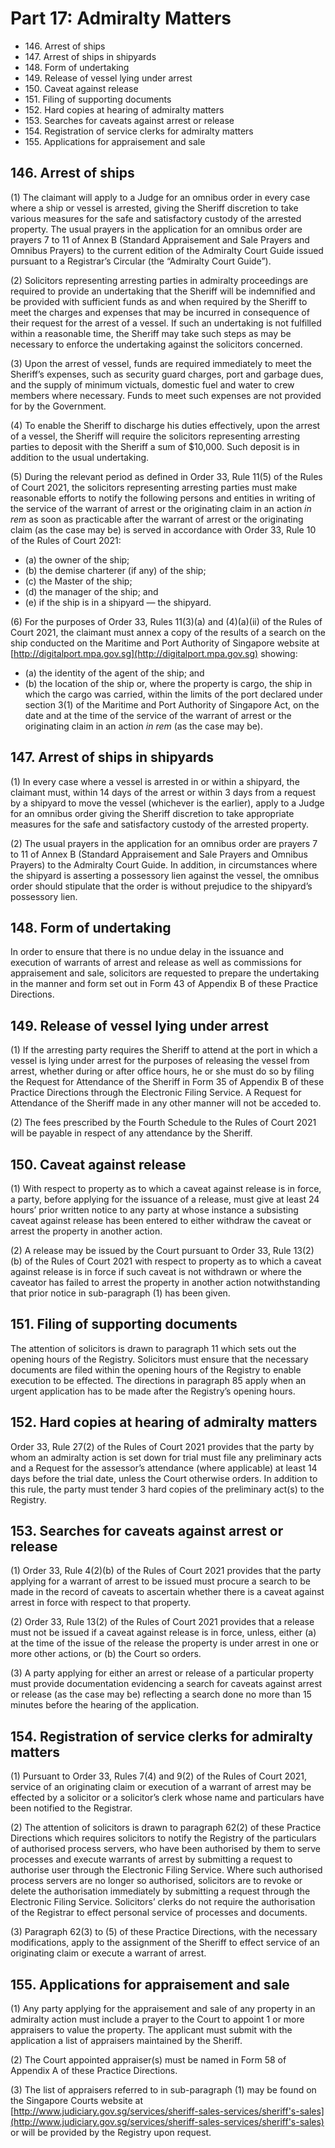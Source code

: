# Part 17: Admiralty Matters

<ul type="*">
  <li>146. Arrest of ships</li>
  <li>147. Arrest of ships in shipyards</li>
  <li>148. Form of undertaking</li>
  <li>149. Release of vessel lying under arrest</li>
  <li>150. Caveat against release</li>
  <li>151. Filing of supporting documents</li>
  <li>152. Hard copies at hearing of admiralty matters</li>
  <li>153. Searches for caveats against arrest or release</li>
  <li>154. Registration of service clerks for admiralty matters</li>
  <li>155. Applications for appraisement and sale</li>
</ul>

## 146. Arrest of ships

(1)	The claimant will apply to a Judge for an omnibus order in every case where a ship or vessel is arrested, giving the Sheriff discretion to take various measures for the safe and satisfactory custody of the arrested property. The usual prayers in the application for an omnibus order are prayers 7 to 11 of Annex B (Standard Appraisement and Sale Prayers and Omnibus Prayers) to the current edition of the Admiralty Court Guide issued pursuant to a Registrar’s Circular (the “Admiralty Court Guide”).

(2)	Solicitors representing arresting parties in admiralty proceedings are required to provide an undertaking that the Sheriff will be indemnified and be provided with sufficient funds as and when required by the Sheriff to meet the charges and expenses that may be incurred in consequence of their request for the arrest of a vessel. If such an undertaking is not fulfilled within a reasonable time, the Sheriff may take such steps as may be necessary to enforce the undertaking against the solicitors concerned.

(3)	Upon the arrest of vessel, funds are required immediately to meet the Sheriff’s expenses, such as security guard charges, port and garbage dues, and the supply of minimum victuals, domestic fuel and water to crew members where necessary. Funds to meet such expenses are not provided for by the Government.

(4)	To enable the Sheriff to discharge his duties effectively, upon the arrest of a vessel, the Sheriff will require the solicitors representing arresting parties to deposit with the Sheriff a sum of $10,000. Such deposit is in addition to the usual undertaking.

(5)	During the relevant period as defined in Order 33, Rule 11(5) of the Rules of Court 2021, the solicitors representing arresting parties must make reasonable efforts to notify the following persons and entities in writing of the service of the warrant of arrest or the originating claim in an action <em>in rem</em> as soon as practicable after the warrant of arrest or the originating claim (as the case may be) is served in accordance with Order 33, Rule 10 of the Rules of Court 2021:

<ul type="*">
<li>(a)	the owner of the ship;</li>

<li>(b)	the demise charterer (if any) of the ship;</li>

<li>(c)	the Master of the ship;</li>

<li>(d)	the manager of the ship; and</li>

<li>(e)	if the ship is in a shipyard — the shipyard.</li>
</ul>

(6)	For the purposes of Order 33, Rules 11(3)(a) and (4)(a)(ii) of the Rules of Court 2021, the claimant must annex a copy of the results of a search on the ship conducted on the Maritime and Port Authority of Singapore website at [http://digitalport.mpa.gov.sg](http://digitalport.mpa.gov.sg) showing:

<ul type="*">
<li>(a)	the identity of the agent of the ship; and</li>

<li>(b)	the location of the ship or, where the property is cargo, the ship in which the cargo was carried, within the limits of the port declared under section 3(1) of the Maritime and Port Authority of Singapore Act, on the date and at the time of the service of the warrant of arrest or the originating claim in an action <em>in rem</em> (as the case may be).</li>
</ul>

## 147. Arrest of ships in shipyards

(1)	In every case where a vessel is arrested in or within a shipyard, the claimant must, within 14 days of the arrest or within 3 days from a request by a shipyard to move the vessel (whichever is the earlier), apply to a Judge for an omnibus order giving the Sheriff discretion to take appropriate measures for the safe and satisfactory custody of the arrested property.

(2)	The usual prayers in the application for an omnibus order are prayers 7 to 11 of Annex B (Standard Appraisement and Sale Prayers and Omnibus Prayers) to the Admiralty Court Guide. In addition, in circumstances where the shipyard is asserting a possessory lien against the vessel, the omnibus order should stipulate that the order is without prejudice to the shipyard’s possessory lien.

## 148. Form of undertaking

In order to ensure that there is no undue delay in the issuance and execution of warrants of arrest and release as well as commissions for appraisement and sale, solicitors are requested to prepare the undertaking in the manner and form set out in Form 43 of Appendix B of these Practice Directions.

## 149. Release of vessel lying under arrest

(1)	If the arresting party requires the Sheriff to attend at the port in which a vessel is lying under arrest for the purposes of releasing the vessel from arrest, whether during or after office hours, he or she must do so by filing the Request for Attendance of the Sheriff in Form 35 of Appendix B of these Practice Directions through the Electronic Filing Service. A Request for Attendance of the Sheriff made in any other manner will not be acceded to.

(2)	The fees prescribed by the Fourth Schedule to the Rules of Court 2021 will be payable in respect of any attendance by the Sheriff.

## 150. Caveat against release

(1)	With respect to property as to which a caveat against release is in force, a party, before applying for the issuance of a release, must give at least 24 hours’ prior written notice to any party at whose instance a subsisting caveat against release has been entered to either withdraw the caveat or arrest the property in another action.

(2)	A release may be issued by the Court pursuant to Order 33, Rule 13(2)(b) of the Rules of Court 2021 with respect to property as to which a caveat against release is in force if such caveat is not withdrawn or where the caveator has failed to arrest the property in another action notwithstanding that prior notice in sub-paragraph (1) has been given.

## 151. Filing of supporting documents

The attention of solicitors is drawn to paragraph 11 which sets out the opening hours of the Registry. Solicitors must ensure that the necessary documents are filed within the opening hours of the Registry to enable execution to be effected. The directions in paragraph 85 apply when an urgent application has to be made after the Registry’s opening hours.

## 152. Hard copies at hearing of admiralty matters

Order 33, Rule 27(2) of the Rules of Court 2021 provides that the party by whom an admiralty action is set down for trial must file any preliminary acts and a Request for the assessor’s attendance (where applicable) at least 14 days before the trial date, unless the Court otherwise orders. In addition to this rule, the party must tender 3 hard copies of the preliminary act(s) to the Registry.

## 153. Searches for caveats against arrest or release

(1)	Order 33, Rule 4(2)(b) of the Rules of Court 2021 provides that the party applying for a warrant of arrest to be issued must procure a search to be made in the record of caveats to ascertain whether there is a caveat against arrest in force with respect to that property.

(2)	Order 33, Rule 13(2) of the Rules of Court 2021 provides that a release must not be issued if a caveat against release is in force, unless, either (a) at the time of the issue of the release the property is under arrest in one or more other actions, or (b) the Court so orders.

(3)	A party applying for either an arrest or release of a particular property must provide documentation evidencing a search for caveats against arrest or release (as the case may be) reflecting a search done no more than 15 minutes before the hearing of the application.

## 154. Registration of service clerks for admiralty matters


(1)	Pursuant to Order 33, Rules 7(4) and 9(2) of the Rules of Court 2021, service of an originating claim or execution of a warrant of arrest may be effected by a solicitor or a solicitor’s clerk whose name and particulars have been notified to the Registrar.

(2)	The attention of solicitors is drawn to paragraph 62(2) of these Practice Directions which requires solicitors to notify the Registry of the particulars of authorised process servers, who have been authorised by them to serve processes and execute warrants of arrest by submitting a request to authorise user through the Electronic Filing Service. Where such authorised process servers are no longer so authorised, solicitors are to revoke or delete the authorisation immediately by submitting a request through the Electronic Filing Service. Solicitors’ clerks do not require the authorisation of the Registrar to effect personal service of processes and documents.

(3)	Paragraph 62(3) to (5) of these Practice Directions, with the necessary modifications, apply to the assignment of the Sheriff to effect service of an originating claim or execute a warrant of arrest.

## 155. Applications for appraisement and sale

(1)	Any party applying for the appraisement and sale of any property in an admiralty action must include a prayer to the Court to appoint 1 or more appraisers to value the property. The applicant must submit with the application a list of appraisers maintained by the Sheriff.

(2)	The Court appointed appraiser(s) must be named in Form 58 of Appendix A of these Practice Directions.

(3)	The list of appraisers referred to in sub-paragraph (1) may be found on the Singapore Courts website at [http://www.judiciary.gov.sg/services/sheriff-sales-services/sheriff's-sales](http://www.judiciary.gov.sg/services/sheriff-sales-services/sheriff's-sales) or will be provided by the Registry upon request.
